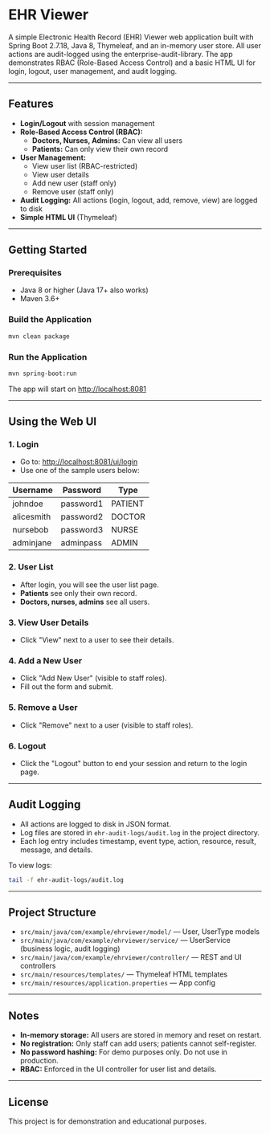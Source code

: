 # EHR Viewer

A simple Electronic Health Record (EHR) Viewer web application built with Spring Boot 2.7.18, Java 8, Thymeleaf, and an in-memory user store. All user actions are audit-logged using the enterprise-audit-library. The app demonstrates RBAC (Role-Based Access Control) and a basic HTML UI for login, logout, user management, and audit logging.

---

## Features
- **Login/Logout** with session management
- **Role-Based Access Control (RBAC):**
  - **Doctors, Nurses, Admins:** Can view all users
  - **Patients:** Can only view their own record
- **User Management:**
  - View user list (RBAC-restricted)
  - View user details
  - Add new user (staff only)
  - Remove user (staff only)
- **Audit Logging:** All actions (login, logout, add, remove, view) are logged to disk
- **Simple HTML UI** (Thymeleaf)

---

## Getting Started

### Prerequisites
- Java 8 or higher (Java 17+ also works)
- Maven 3.6+

### Build the Application
```sh
mvn clean package
```

### Run the Application
```sh
mvn spring-boot:run
```

The app will start on [http://localhost:8081](http://localhost:8081)

---

## Using the Web UI

### 1. **Login**
- Go to: [http://localhost:8081/ui/login](http://localhost:8081/ui/login)
- Use one of the sample users below:

| Username    | Password   | Type      |
|-------------|------------|-----------|
| johndoe     | password1  | PATIENT   |
| alicesmith  | password2  | DOCTOR    |
| nursebob    | password3  | NURSE     |
| adminjane   | adminpass  | ADMIN     |

### 2. **User List**
- After login, you will see the user list page.
- **Patients** see only their own record.
- **Doctors, nurses, admins** see all users.

### 3. **View User Details**
- Click "View" next to a user to see their details.

### 4. **Add a New User**
- Click "Add New User" (visible to staff roles).
- Fill out the form and submit.

### 5. **Remove a User**
- Click "Remove" next to a user (visible to staff roles).

### 6. **Logout**
- Click the "Logout" button to end your session and return to the login page.

---

## Audit Logging
- All actions are logged to disk in JSON format.
- Log files are stored in `ehr-audit-logs/audit.log` in the project directory.
- Each log entry includes timestamp, event type, action, resource, result, message, and details.

To view logs:
```sh
tail -f ehr-audit-logs/audit.log
```

---

## Project Structure
- `src/main/java/com/example/ehrviewer/model/` — User, UserType models
- `src/main/java/com/example/ehrviewer/service/` — UserService (business logic, audit logging)
- `src/main/java/com/example/ehrviewer/controller/` — REST and UI controllers
- `src/main/resources/templates/` — Thymeleaf HTML templates
- `src/main/resources/application.properties` — App config

---

## Notes
- **In-memory storage:** All users are stored in memory and reset on restart.
- **No registration:** Only staff can add users; patients cannot self-register.
- **No password hashing:** For demo purposes only. Do not use in production.
- **RBAC:** Enforced in the UI controller for user list and details.

---

## License
This project is for demonstration and educational purposes. 